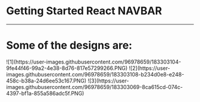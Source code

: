# Getting Started React NAVBAR

<hr>

# Some of the designs are:
<div width="20%">
![1](https://user-images.githubusercontent.com/96978659/183303104-9fe44f46-99a2-4e38-8d76-817e57299266.PNG)
![2](https://user-images.githubusercontent.com/96978659/183303108-b234d0e8-e248-458c-b38a-24d6ee53c167.PNG)
![3](https://user-images.githubusercontent.com/96978659/183303069-8ca615cd-074c-4397-bf1a-855a586adc5f.PNG)


</div>







